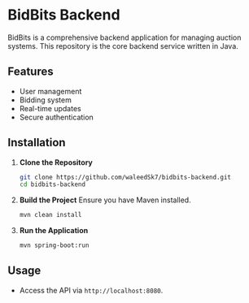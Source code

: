# BidBits Backend

BidBits is a comprehensive backend application for managing auction systems. This repository is the core backend service written in Java.

## Features
- User management
- Bidding system
- Real-time updates
- Secure authentication

## Installation

1. **Clone the Repository**
   ```sh
   git clone https://github.com/waleedSk7/bidbits-backend.git
   cd bidbits-backend
   ```

2. **Build the Project**
   Ensure you have Maven installed.
   ```sh
   mvn clean install
   ```

3. **Run the Application**
   ```sh
   mvn spring-boot:run
   ```

## Usage

- Access the API via `http://localhost:8080`.

